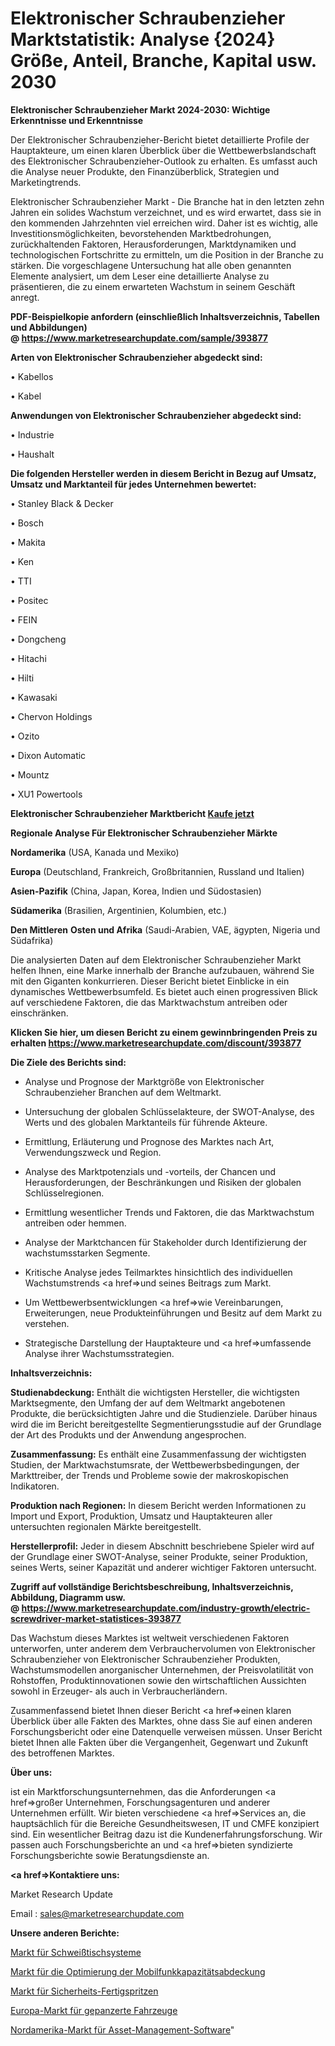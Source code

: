 # Elektronischer Schraubenzieher Marktstatistik: Analyse {2024} Größe, Anteil, Branche, Kapital usw. 2030

<strong>Elektronischer Schraubenzieher Markt 2024-2030: Wichtige Erkenntnisse und Erkenntnisse</strong>

Der Elektronischer Schraubenzieher-Bericht bietet detaillierte Profile der Hauptakteure, um einen klaren Überblick über die Wettbewerbslandschaft des Elektronischer Schraubenzieher-Outlook zu erhalten. Es umfasst auch die Analyse neuer Produkte, den Finanzüberblick, Strategien und Marketingtrends.

Elektronischer Schraubenzieher Markt - Die Branche hat in den letzten zehn Jahren ein solides Wachstum verzeichnet, und es wird erwartet, dass sie in den kommenden Jahrzehnten viel erreichen wird. Daher ist es wichtig, alle Investitionsmöglichkeiten, bevorstehenden Marktbedrohungen, zurückhaltenden Faktoren, Herausforderungen, Marktdynamiken und technologischen Fortschritte zu ermitteln, um die Position in der Branche zu stärken. Die vorgeschlagene Untersuchung hat alle oben genannten Elemente analysiert, um dem Leser eine detaillierte Analyse zu präsentieren, die zu einem erwarteten Wachstum in seinem Geschäft anregt.

<strong><b>PDF-Beispielkopie anfordern (einschließlich Inhaltsverzeichnis, Tabellen und Abbildungen) @ </b></strong><strong><a href=https://www.marketresearchupdate.com/sample/393877><strong>https://www.marketresearchupdate.com/sample/393877</u></a></strong></strong>

<strong>Arten von Elektronischer Schraubenzieher abgedeckt sind:</strong>

• Kabellos

• Kabel

<strong>Anwendungen von Elektronischer Schraubenzieher abgedeckt sind:</strong>

• Industrie

• Haushalt

<strong>Die folgenden Hersteller werden in diesem Bericht in Bezug auf Umsatz, Umsatz und Marktanteil für jedes Unternehmen bewertet:</strong>

• Stanley Black & Decker

• Bosch

• Makita

• Ken

• TTI

• Positec

• FEIN

• Dongcheng

• Hitachi

• Hilti

• Kawasaki

• Chervon Holdings

• Ozito

• Dixon Automatic

• Mountz

• XU1 Powertools

<strong>Elektronischer Schraubenzieher Marktbericht <a href=https://www.marketresearchupdate.com/buynow/393877>Kaufe jetzt</a></strong>

<strong>Regionale Analyse Für Elektronischer Schraubenzieher Märkte</strong>

<strong>Nordamerika</strong> (USA, Kanada und Mexiko)

<strong>Europa</strong> (Deutschland, Frankreich, Großbritannien, Russland und Italien)

<strong>Asien-Pazifik</strong> (China, Japan, Korea, Indien und Südostasien)

<strong>Südamerika</strong> (Brasilien, Argentinien, Kolumbien, etc.)

<strong>Den Mittleren</strong> <strong>Osten und Afrika</strong> (Saudi-Arabien, VAE, ägypten, Nigeria und Südafrika)

Die analysierten Daten auf dem Elektronischer Schraubenzieher Markt helfen Ihnen, eine Marke innerhalb der Branche aufzubauen, während Sie mit den Giganten konkurrieren. Dieser Bericht bietet Einblicke in ein dynamisches Wettbewerbsumfeld. Es bietet auch einen progressiven Blick auf verschiedene Faktoren, die das Marktwachstum antreiben oder einschränken.

<strong>Klicken Sie hier, um diesen Bericht zu einem gewinnbringenden Preis zu erhalten
</strong><strong><a href=https://www.marketresearchupdate.com/discount/393877>https://www.marketresearchupdate.com/discount/393877</b></u></strong></a>

<strong>Die Ziele des Berichts sind:</strong>

- Analyse und Prognose der Marktgröße von Elektronischer Schraubenzieher Branchen auf dem Weltmarkt.

- Untersuchung der globalen Schlüsselakteure, der SWOT-Analyse, des Werts und des globalen Marktanteils für führende Akteure.

- Ermittlung, Erläuterung und Prognose des Marktes nach Art, Verwendungszweck und Region.

- Analyse des Marktpotenzials und -vorteils, der Chancen und Herausforderungen, der Beschränkungen und Risiken der globalen Schlüsselregionen.

- Ermittlung wesentlicher Trends und Faktoren, die das Marktwachstum antreiben oder hemmen.

- Analyse der Marktchancen für Stakeholder durch Identifizierung der wachstumsstarken Segmente.

- Kritische Analyse jedes Teilmarktes hinsichtlich des individuellen Wachstumstrends <a href=>und</a> seines Beitrags zum Markt.

- Um Wettbewerbsentwicklungen <a href=>wie</a> Vereinbarungen, Erweiterungen, neue Produkteinführungen und Besitz auf dem Markt zu verstehen.

- Strategische Darstellung der Hauptakteure und <a href=>umfas</a>sende Analyse ihrer Wachstumsstrategien.

<strong>Inhaltsverzeichnis:</strong>

<strong>Studienabdeckung:</strong> Enthält die wichtigsten Hersteller, die wichtigsten Marktsegmente, den Umfang der auf dem Weltmarkt angebotenen Produkte, die berücksichtigten Jahre und die Studienziele. Darüber hinaus wird die im Bericht bereitgestellte Segmentierungsstudie auf der Grundlage der Art des Produkts und der Anwendung angesprochen.

<strong>Zusammenfassung:</strong> Es enthält eine Zusammenfassung der wichtigsten Studien, der Marktwachstumsrate, der Wettbewerbsbedingungen, der Markttreiber, der Trends und Probleme sowie der makroskopischen Indikatoren.

<strong>Produktion nach Regionen:</strong> In diesem Bericht werden Informationen zu Import und Export, Produktion, Umsatz und Hauptakteuren aller untersuchten regionalen Märkte bereitgestellt.

<strong>Herstellerprofil:</strong> Jeder in diesem Abschnitt beschriebene Spieler wird auf der Grundlage einer SWOT-Analyse, seiner Produkte, seiner Produktion, seines Werts, seiner Kapazität und anderer wichtiger Faktoren untersucht.

<strong><b>Zugriff auf vollständige Berichtsbeschreibung, Inhaltsverzeichnis, Abbildung, Diagramm usw. @ </b></strong><strong><a href=https://www.marketresearchupdate.com/industry-growth/electric-screwdriver-market-statistices-393877>https://www.marketresearchupdate.com/industry-growth/electric-screwdriver-market-statistices-393877</a></strong>

Das Wachstum dieses Marktes ist weltweit verschiedenen Faktoren unterworfen, unter anderem dem Verbrauchervolumen von Elektronischer Schraubenzieher von Elektronischer Schraubenzieher Produkten, Wachstumsmodellen anorganischer Unternehmen, der Preisvolatilität von Rohstoffen, Produktinnovationen sowie den wirtschaftlichen Aussichten sowohl in Erzeuger- als auch in Verbraucherländern.

Zusammenfassend bietet Ihnen dieser Bericht <a href=>einen</a> klaren Überblick über alle Fakten des Marktes, ohne dass Sie auf einen anderen Forschungsbericht oder eine Datenquelle verweisen müssen. Unser Bericht bietet Ihnen alle Fakten über die Vergangenheit, Gegenwart und Zukunft des betroffenen Marktes.

<strong>Über uns:</strong>

 ist ein Marktforschungsunternehmen, das die Anforderungen <a href=>großer</a> Unternehmen, Forschungsagenturen und anderer Unternehmen erfüllt. Wir bieten verschiedene <a href=>Services</a> an, die hauptsächlich für die Bereiche Gesundheitswesen, IT und CMFE konzipiert sind. Ein wesentlicher Beitrag dazu ist die Kundenerfahrungsforschung. Wir passen auch Forschungsberichte an und <a href=>bieten</a> syndizierte Forschungsberichte sowie Beratungsdienste an.

<strong><a href=>Kontaktiere uns:</a></strong>

Market Research Update

Email : sales@marketresearchupdate.com

<strong>Unsere anderen Berichte:</strong>

<a href=https://www.linkedin.com/pulse/welding-table-systems-market-2023-latest-trending>Markt für Schweißtischsysteme</a>

<a href=https://www.linkedin.com/pulse/cellular-capacity-coverage-optimization-market-2f>Markt für die Optimierung der Mobilfunkkapazitätsabdeckung</a>

<a href=https://www.linkedin.com/pulse/safety-prefilled-syringe-market-research-report>Markt für Sicherheits-Fertigspritzen</a>

<a href=https://www.linkedin.com/pulse/europe-armored-vehicles-market-trends>Europa-Markt für gepanzerte Fahrzeuge</a>

<a href=https://www.linkedin.com/pulse/north-america-asset-management-software-market-2023-2030>Nordamerika-Markt für Asset-Management-Software</a>"
